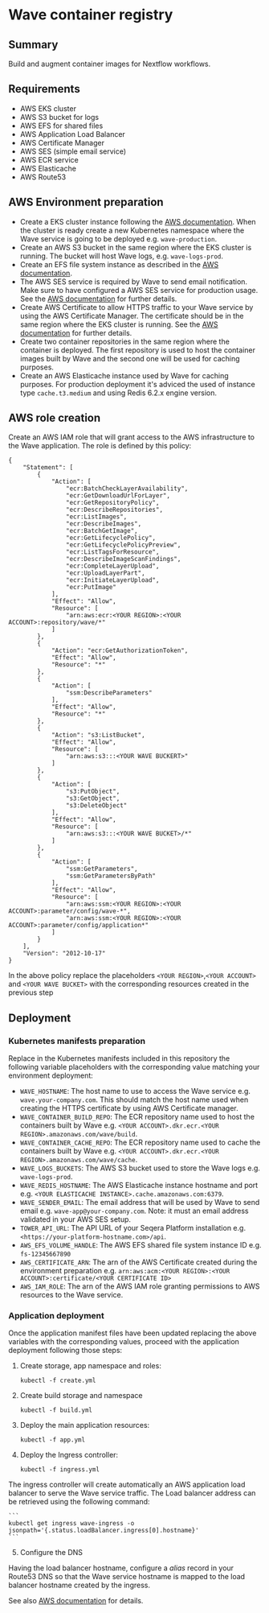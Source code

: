 # Wave container registry 

## Summary 

Build and augment container images for Nextflow workflows.

## Requirements

* AWS EKS cluster
* AWS S3 bucket for logs
* AWS EFS for shared files
* AWS Application Load Balancer
* AWS Certificate Manager
* AWS SES (simple email service)
* AWS ECR service
* AWS Elasticache
* AWS Route53

## AWS Environment preparation

* Create a EKS cluster instance following the [AWS documentation](https://docs.aws.amazon.com/eks/latest/userguide/create-cluster.html). When the cluster is ready create a new Kubernetes namespace where the Wave service is going to be deployed e.g. `wave-production`.
* Create an AWS S3 bucket in the same region where the EKS cluster is running. The bucket will host Wave logs, e.g. `wave-logs-prod`.
* Create an EFS file system instance as described in the [AWS documentation](https://docs.aws.amazon.com/efs/latest/ug/gs-step-two-create-efs-resources.html).
* The AWS SES service is required by Wave to send email notification. Make sure to have configured a AWS SES service for production usage. See the [AWS documentation](https://docs.aws.amazon.com/ses/latest/dg/request-production-access.html) for further details.
* Create AWS Certificate to allow HTTPS traffic to your Wave service by using the AWS Certificate Manager. The certificate should be in the same region where the EKS cluster is running. See the [AWS documentation](https://docs.aws.amazon.com/acm/latest/userguide/gs-acm-request-public.html) for further details.
* Create two container repositories in the same region where the container is deployed. The first repository is used to host the container images built by Wave and the second one will be used for caching purposes.
* Create an AWS Elasticache instance used by Wave for caching purposes. For production deployment it's adviced the used of instance type `cache.t3.medium` and using Redis 6.2.x engine version.

## AWS role creation

Create an AWS IAM role that will grant access to the AWS infrastructure to the Wave application.
The role is defined by this policy:


```
{
    "Statement": [
        {
            "Action": [
                "ecr:BatchCheckLayerAvailability",
                "ecr:GetDownloadUrlForLayer",
                "ecr:GetRepositoryPolicy",
                "ecr:DescribeRepositories",
                "ecr:ListImages",
                "ecr:DescribeImages",
                "ecr:BatchGetImage",
                "ecr:GetLifecyclePolicy",
                "ecr:GetLifecyclePolicyPreview",
                "ecr:ListTagsForResource",
                "ecr:DescribeImageScanFindings",
                "ecr:CompleteLayerUpload",
                "ecr:UploadLayerPart",
                "ecr:InitiateLayerUpload",
                "ecr:PutImage"
            ],
            "Effect": "Allow",
            "Resource": [
                "arn:aws:ecr:<YOUR REGION>:<YOUR ACCOUNT>:repository/wave/*"
            ]
        },
        {
            "Action": "ecr:GetAuthorizationToken",
            "Effect": "Allow",
            "Resource": "*"
        },
        {
            "Action": [
                "ssm:DescribeParameters"
            ],
            "Effect": "Allow",
            "Resource": "*"
        },
        {
            "Action": "s3:ListBucket",
            "Effect": "Allow",
            "Resource": [
                "arn:aws:s3:::<YOUR WAVE BUCKERT>"
            ]
        },
        {
            "Action": [
                "s3:PutObject",
                "s3:GetObject",
                "s3:DeleteObject"
            ],
            "Effect": "Allow",
            "Resource": [
                "arn:aws:s3:::<YOUR WAVE BUCKET>/*"
            ]
        },
        {
            "Action": [
                "ssm:GetParameters",
                "ssm:GetParametersByPath"
            ],
            "Effect": "Allow",
            "Resource": [
                "arn:aws:ssm:<YOUR REGION>:<YOUR ACCOUNT>:parameter/config/wave-*",
                "arn:aws:ssm:<YOUR REGION>:<YOUR ACCOUNT>:parameter/config/application*"
            ]
        }
    ],
    "Version": "2012-10-17"
}
```

In the above policy replace the placeholders `<YOUR REGION>`,`<YOUR ACCOUNT>` and `<YOUR WAVE BUCKET>`
with the corresponding resources created in the previous step

## Deployment

### Kubernetes manifests preparation

Replace in the Kubernetes manifests included in this repository the following
variable placeholders with the corresponding value matching your environment deployment:

* `WAVE_HOSTNAME`: The host name to use to access the Wave service e.g. `wave.your-company.com`. This should match the host name used when creating the HTTPS certificate by using AWS Certificate manager.
* `WAVE_CONTAINER_BUILD_REPO`: The ECR repository name used to host the containers built by Wave e.g. `<YOUR ACCOUNT>.dkr.ecr.<YOUR REGION>.amazonaws.com/wave/build`.
* `WAVE_CONTAINER_CACHE_REPO`: The ECR repository name used to cache the containers built by Wave e.g. `<YOUR ACCOUNT>.dkr.ecr.<YOUR REGION>.amazonaws.com/wave/cache`.
* `WAVE_LOGS_BUCKETS`: The AWS S3 bucket used to store the Wave logs e.g. `wave-logs-prod`.
* `WAVE_REDIS_HOSTNAME`: The AWS Elasticache instance hostname and port e.g. `<YOUR ELASTICACHE INSTANCE>.cache.amazonaws.com:6379`.
* `WAVE_SENDER_EMAIL`: The email address that will be used by Wave to send email e.g. `wave-app@your-company.com`. Note: it must an email address validated in your AWS SES setup.
* `TOWER_API_URL`: The API URL of your Seqera Platform installation e.g. `<https://your-platform-hostname.com>/api`.
* `AWS_EFS_VOLUME_HANDLE`: The AWS EFS shared file system instance ID e.g. `fs-12345667890`
* `AWS_CERTIFICATE_ARN`: The arn of the AWS Certificate created during the environment preparation e.g. `arn:aws:acm:<YOUR REGION>:<YOUR ACCOUNT>:certificate/<YOUR CERTIFICATE ID>`
* `AWS_IAM_ROLE`: The arn of the AWS IAM role granting permissions to AWS resources to the Wave service.


### Application deployment

Once the application manifest files have been updated replacing the above variables with the
corresponding values, proceed with the application deployment following those steps:


1. Create storage, app namespace and roles:

    ```
    kubectl -f create.yml
    ```

2. Create build storage and namespace

    ```
    kubectl -f build.yml
    ```


3. Deploy the main application resources:

    ```
    kubectl -f app.yml
    ```

4. Deploy the Ingress controller:

    ```
    kubectl -f ingress.yml
    ```

The ingress controller will create automatically an AWS application load balancer to serve the Wave
service traffic. The Load balancer address can be retrieved using the following command:


    ```
    kubectl get ingress wave-ingress -o jsonpath='{.status.loadBalancer.ingress[0].hostname}'
    ```

5. Configure the DNS 

Having the load balancer hostname, configure a *alias* record in your Route53 DNS so that the Wave service
hostname is mapped to the load balancer hostname created by the ingress.

See also [AWS documentation](https://docs.aws.amazon.com/Route53/latest/DeveloperGuide/routing-to-elb-load-balancer.html) for details.

